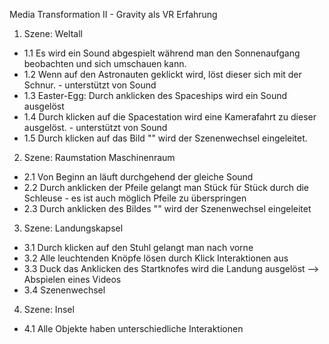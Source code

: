Media Transformation II - Gravity als VR Erfahrung

1. Szene: Weltall
  - 1.1 Es wird ein Sound abgespielt während man den Sonnenaufgang beobachten und sich umschauen kann.
  - 1.2 Wenn auf den Astronauten geklickt wird, löst dieser sich mit der Schnur. - unterstützt von Sound 
  - 1.3 Easter-Egg: Durch anklicken des Spaceships wird ein Sound ausgelöst
  - 1.4 Durch klicken auf die Spacestation wird eine Kamerafahrt zu dieser ausgelöst. - unterstützt von Sound 
  - 1.5 Durch klicken auf das Bild "" wird der Szenenwechsel eingeleitet.
   
2. Szene: Raumstation Maschinenraum
  - 2.1 Von Beginn an läuft durchgehend der gleiche Sound 
  - 2.2 Durch anklicken der Pfeile gelangt man Stück für Stück durch die Schleuse - es ist auch möglich Pfeile zu überspringen 
  - 2.3 Durch anklicken des Bildes "" wird der Szenenwechsel eingeleitet
  
3. Szene: Landungskapsel
  - 3.1 Durch klicken auf den Stuhl gelangt man nach vorne 
  - 3.2 Alle leuchtenden Knöpfe lösen durch Klick Interaktionen aus 
  - 3.3 Duck das Anklicken des Startknofes wird die Landung ausgelöst --> Abspielen eines Videos
  - 3.4 Szenenwechsel
4. Szene: Insel
  - 4.1 Alle Objekte haben unterschiedliche Interaktionen 

